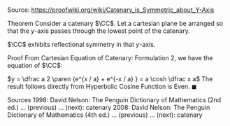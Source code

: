 # 

Source: https://proofwiki.org/wiki/Catenary_is_Symmetric_about_Y-Axis

Theorem
Consider a catenary $\CC$.
Let a cartesian plane be arranged so that the $y$-axis passes through the lowest point of the catenary.

$\CC$ exhibits reflectional symmetry in that $y$-axis.


Proof
From Cartesian Equation of Catenary: Formulation $2$, we have the equation of $\CC$:

$y = \dfrac a 2 \paren {e^{x / a} + e^{-x / a} } = a \cosh \dfrac x a$
The result follows directly from Hyperbolic Cosine Function is Even.
$\blacksquare$


Sources
1998: David Nelson: The Penguin Dictionary of Mathematics (2nd ed.) ... (previous) ... (next): catenary
2008: David Nelson: The Penguin Dictionary of Mathematics (4th ed.) ... (previous) ... (next): catenary




